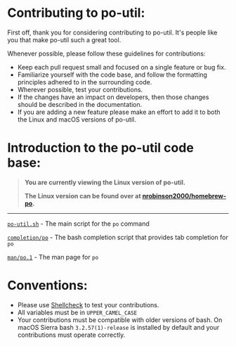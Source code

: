 # Contributing to po-util:

First off, thank you for considering contributing to po-util. It's people like you that make po-util such a great tool.

Whenever possible, please follow these guidelines for contributions:

- Keep each pull request small and focused on a single feature or bug fix.
- Familiarize yourself with the code base, and follow the formatting principles adhered to in the surrounding code.
- Wherever possible, test your contributions.
- If the changes have an impact on developers, then those changes should be described in the documentation.
- If you are adding a new feature please make an effort to add it to both the Linux and macOS versions of po-util.

# Introduction to the po-util code base:

>**You are currently viewing the Linux version of po-util.**
>
>**The Linux version can be found over at [nrobinson2000/homebrew-po](https://github.com/nrobinson2000/homebrew-po).**

--------

[`po-util.sh`](https://github.com/nrobinson2000/po-util/blob/master/po-util.sh) - The main script for the `po` command

[`completion/po`](https://github.com/nrobinson2000/homebrew-po/blob/master/completion/po) - The bash completion script that provides tab completion for `po`

[`man/po.1`](https://github.com/nrobinson2000/homebrew-po/blob/master/man/po.1) - The man page for `po`

# Conventions:

- Please use [Shellcheck](https://www.shellcheck.net/) to test your contributions.
- All variables must be in `UPPER_CAMEL_CASE`
- Your contributions must be compatible with older versions of bash. On macOS Sierra bash `3.2.57(1)-release` is installed by default and your contributions must operate correctly.

